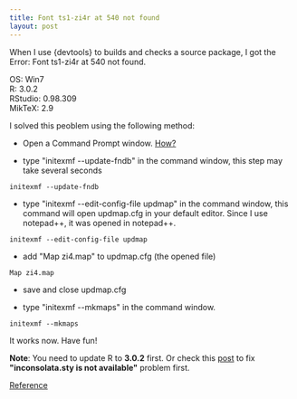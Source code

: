 ```yaml
---
title: Font ts1-zi4r at 540 not found
layout: post
---
```


When I use {devtools} to builds and checks a source package, I got the Error: Font ts1-zi4r at 540 not found.

OS: Win7    
R: 3.0.2    
RStudio: 0.98.309    
MikTeX: 2.9   

I solved this peoblem using the following method:

* Open a Command Prompt window. [How?](http://windows.microsoft.com/en-hk/windows-vista/open-a-command-prompt-window)

* type "initexmf --update-fndb" in the command window, this step may take several seconds

```
initexmf --update-fndb
```

* type "initexmf --edit-config-file updmap" in the command window, this command will open updmap.cfg in your default editor. Since I use notepad++, it was opened in notepad++.

```
initexmf --edit-config-file updmap
```

* add "Map zi4.map" to updmap.cfg (the opened file)

```
Map zi4.map
```

* save and close updmap.cfg

* type "initexmf --mkmaps" in the command window.

```
initexmf --mkmaps
```

It works now.
Have fun!

**Note**: You need to update R to **3.0.2** first. Or check this [post](http://r.789695.n4.nabble.com/inconsolata-sty-is-liable-to-disappear-texinfo-5-1-td4669976.html) to fix **"inconsolata.sty is not available"** problem first.

[Reference](http://tex.stackexchange.com/questions/125274/error-font-ts1-zi4r-at-540-not-found)


